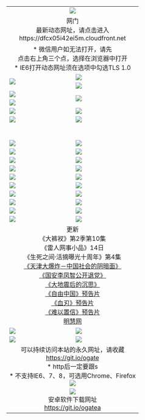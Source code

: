 ﻿<table>
  <tr></tr>
  <tr><td colspan=2 align=center><img src="https://cloud.githubusercontent.com/assets/11880933/13434984/f430fae2-e012-11e5-814f-c2df1e82b247.jpg" /></td></tr>
  <tr><td colspan=2 align=center>网门<br>最新动态网址，请点击进入
<br>https://dfcx05i42ei5m.cloudfront.net
    </td>
  </tr>
  <tr>
    <td colspan=2 align=center>* 微信用户如无法打开，请先<br>点击右上角三个点，选择在浏览器中打开
    <br>* IE6打开动态网址须在选项中勾选TLS 1.0</td>
  </tr>
  <tr>
    <td rowspan=2><a href="https://dfcx05i42ei5m.cloudfront.net/ogUP.aspx?name=11DKC.mp4&list=11DKC" target="_blank"><img src="https://dfcx05i42ei5m.cloudfront.net/Up/11DKC1.jpg" /></a></td> 
    <td><div><a href="https://dfcx05i42ei5m.cloudfront.net/ogUP.aspx?name=LRWS.mp4&list=LRWS" target="_blank"><img src="https://dfcx05i42ei5m.cloudfront.net/Up/LRWS.jpg" /></a></td>
   </tr>
  <tr>
    <td><a href="https://dfcx05i42ei5m.cloudfront.net/ogNiceVedio.aspx" target="_blank"><img src="https://dfcx05i42ei5m.cloudfront.net/Up/11TGKDY.jpg" /></a></td>
  </tr>
  <tr>
    <td><a href="https://dfcx05i42ei5m.cloudfront.net/ogUP.aspx?name=JQR.mp4&count=2" target="_blank"><img src="https://dfcx05i42ei5m.cloudfront.net/Up/JQR.jpg" /></a></td>   
    <td rowspan=2><a href="https://dfcx05i42ei5m.cloudfront.net/ogUP.aspx?name=JP.mp4&count=9" target="_blank"><img src="https://dfcx05i42ei5m.cloudfront.net/Up/JP.jpg" /></td>
  </tr>
  <tr>
    <td><a href="https://dfcx05i42ei5m.cloudfront.net/ogUP.aspx?name=WH.mp4" target="_blank"><img src="https://dfcx05i42ei5m.cloudfront.net/Up/WH.jpg" /></a></td>
  </tr>
  <tr>
    <td><a href="https://dfcx05i42ei5m.cloudfront.net/ogUP.aspx?name=SSZJ.mp4&list=SSZJ" target="_blank"><img src="https://dfcx05i42ei5m.cloudfront.net/Up/SSZJ.jpg" /></a></td>
    <td><a href="https://dfcx05i42ei5m.cloudfront.net/ogUP.aspx?name=1XQK.mp4&count=13" target="_blank"><img src="https://dfcx05i42ei5m.cloudfront.net/Up/1XQK.jpg" /></a</td>
  </tr>
  <tr>
    <td><a href="https://dfcx05i42ei5m.cloudfront.net/ogUP.aspx?name=ZY.mp4&count=2015:16" target="_blank"><img src="https://dfcx05i42ei5m.cloudfront.net/Up/ZY.jpg" /></a</td>
    <td><a href="https://dfcx05i42ei5m.cloudfront.net/ogUP.aspx?name=XTFY.mp4&count=B:2,A:24" target="_blank"><img src="https://dfcx05i42ei5m.cloudfront.net/Up/XTFY.jpg" /></a></td>
  </tr>
  <!--tr>
    <td><a href="https://dfcx05i42ei5m.cloudfront.net/ogUP.aspx?name=1LYF.mp4&count=2" target="_blank"><img src="https://cloud.githubusercontent.com/assets/11880933/13720279/6f16eb48-e83f-11e5-9556-90e9d1e24d09.jpg" /></a></td>
    <td><a href="https://dfcx05i42ei5m.cloudfront.net/ogUP.aspx?name=1ZGC.mp4&count=6" target="_blank"><img src="https://cloud.githubusercontent.com/assets/11880933/13720281/7e0c9044-e83f-11e5-915d-d63d593fef21.jpg" /></a></td>
  </tr>
  <tr>
    <td><a href="https://dfcx05i42ei5m.cloudfront.net/ogUP.aspx?name=1ZKM.mp4&count=3&current=3" target="_blank"><img src="https://cloud.githubusercontent.com/assets/11880933/13720283/858f1954-e83f-11e5-800b-94708d4ce09e.jpg" /></a></td>  
    <td><a href="https://dfcx05i42ei5m.cloudfront.net/ogUP.aspx?name=1WWY.mp4&count=6&current=6" target="_blank"><img src="https://cloud.githubusercontent.com/assets/11880933/13720286/8fb0ffa6-e83f-11e5-8873-bfd1abd9ad97.jpg" /></a></td>
  </tr>
  <tr>
    <td><a href="https://dfcx05i42ei5m.cloudfront.net/ogUP.aspx?name=10JGY.mp4&count=3" target="_blank"><img src="https://cloud.githubusercontent.com/assets/11880933/13720287/99e41986-e83f-11e5-9be2-70cc7ff44cf6.jpg" /></a></td>
    <td><a href="https://dfcx05i42ei5m.cloudfront.net/ogUP.aspx?name=10CYS.mp4&count=2" target="_blank"><img src="https://cloud.githubusercontent.com/assets/11880933/13720292/a531a128-e83f-11e5-88ec-42f8d394e971.jpg" /></a></td>
  </tr-->
  <tr height="40">
  </tr>
  <tr>
    <td><a href="https://dfcx05i42ei5m.cloudfront.net/ogUP.aspx?name=4SQQ.mp4&list=4SQQ" target="_blank"><img src="https://dfcx05i42ei5m.cloudfront.net/Up/4SQQ0.jpg"/></a></td>
    <td><a href="https://dfcx05i42ei5m.cloudfront.net/ogUP.aspx?name=4SHQ.mp4&list=4SHQ" target="_blank"><img src="https://dfcx05i42ei5m.cloudfront.net/Up/4SHQ0.jpg"/></a></td>
  </tr>
  <tr>
    <td><a href="https://dfcx05i42ei5m.cloudfront.net/ogUP.aspx?name=4SZG.mp4&list=4SZG" target="_blank"><img src="https://dfcx05i42ei5m.cloudfront.net/Up/4SZG0.jpg"/></a></td>
    <td><a href="https://dfcx05i42ei5m.cloudfront.net/ogUP.aspx?name=4SDJ.mp4&list=4SDJ" target="_blank"><img src="https://dfcx05i42ei5m.cloudfront.net/Up/4SDJ0.jpg"/></a></td>
  </tr>
  <tr>
    <td><a href="https://dfcx05i42ei5m.cloudfront.net/ogUP.aspx?name=4SGX.mp4&list=4SGX" target="_blank"><img src="https://dfcx05i42ei5m.cloudfront.net/Up/4SGX0.jpg"/></a></td>
    <td><a href="https://dfcx05i42ei5m.cloudfront.net/ogUP.aspx?name=4SHD.mp4&list=4SHD" target="_blank"><img src="https://dfcx05i42ei5m.cloudfront.net/Up/4SHD0.jpg"/></a></td>
  </tr>
  <tr>
    <td><a href="https://dfcx05i42ei5m.cloudfront.net/ogUP.aspx?name=4CTX.mp4&list=4CTX" target="_blank"><img src="https://dfcx05i42ei5m.cloudfront.net/Up/4CTX0.jpg"/></a></td>
    <td><a href="https://dfcx05i42ei5m.cloudfront.net/ogUP.aspx?name=4CWZ.mp4&list=4CWZ" target="_blank"><img src="https://dfcx05i42ei5m.cloudfront.net/Up/4CWZ0.jpg"/></a></td>
  </tr>
  <tr>
    <td><a href="https://dfcx05i42ei5m.cloudfront.net/onUP.aspx?name=https://d1qhweuvr3wm0g.cloudfront.net/" target="_blank"><img src="https://dfcx05i42ei5m.cloudfront.net/Up/0DTW.jpg"/></a></td>
    <td><a href="https://dfcx05i42ei5m.cloudfront.net/onUP.aspx?name=https://d240ns8up8earz.cloudfront.net/acenter/" target="_blank"><img src="https://dfcx05i42ei5m.cloudfront.net/Up/0TDW.jpg" /></a></td>
  </tr>
  <tr>
    <td><a href="https://dfcx05i42ei5m.cloudfront.net/onUP.aspx?name=https://d4508d6vomz2p.cloudfront.net/gb/nsc413.htm" target="_blank"><img src="https://dfcx05i42ei5m.cloudfront.net/Up/0DJY.jpg" /></a></td>
    <td><a href="https://dfcx05i42ei5m.cloudfront.net/onUP.aspx?name=https://d3bxwq7vzudb5l.cloudfront.net/xtr/gb/prog204.html" target="_blank"><img src="https://dfcx05i42ei5m.cloudfront.net/Up/0XTR.jpg" /></a></td>
  </tr>
  <tr>
    <td><a href="https://dfcx05i42ei5m.cloudfront.net/onUP.aspx?name=https://d3aj00iefsmfgc.cloudfront.net/" target="_blank"><img src="https://dfcx05i42ei5m.cloudfront.net/Up/0MHW.jpg" /></a></td>
    <td><a href="https://dfcx05i42ei5m.cloudfront.net/onUP.aspx?name=https://d1sbg9daat0zu5.cloudfront.net/" target="_blank"><img src="https://dfcx05i42ei5m.cloudfront.net/Up/0ZJW.jpg" /></a></td>
  </tr>
  <tr>
    <td><a href="https://dfcx05i42ei5m.cloudfront.net/ogUP.aspx?name=0FG.zip" target="_blank"><img src="https://dfcx05i42ei5m.cloudfront.net/Up/0FG.jpg" /></a></td>
    <td><a href="https://dfcx05i42ei5m.cloudfront.net/ogUP.aspx?name=0FGA.apk" target="_blank"><img src="https://dfcx05i42ei5m.cloudfront.net/Up/0FGA.jpg" /></a></td>
  </tr>
  <tr>
    <td><a href="https://dfcx05i42ei5m.cloudfront.net/ogUP.aspx?name=0U.zip" target="_blank"><img src="https://dfcx05i42ei5m.cloudfront.net/Up/0U.jpg" /></a></td>
    <td><a href="https://dfcx05i42ei5m.cloudfront.net/ogUP.aspx?name=0UA.apk" target="_blank"><img src="https://dfcx05i42ei5m.cloudfront.net/Up/0UA.jpg" /></a></td>
  </tr>
  <tr>
    <td><a href="https://dfcx05i42ei5m.cloudfront.net/ogUP.aspx?name=0iPPOTV.zip" target="_blank"><img src="https://dfcx05i42ei5m.cloudfront.net/Up/0iPPOTV.jpg" /></a></td>
    <td><a href="https://dfcx05i42ei5m.cloudfront.net/ogUP.aspx?name=0iNTD.apk" target="_blank"><img src="https://dfcx05i42ei5m.cloudfront.net/Up/0iNTD.jpg" /></a></td>
  </tr>
  <tr>
    <td colspan=2 align=center>更新<br>
      《大裤衩》第2季第10集<br>
      《雷人网事小品》14日<br>
      《生死之间·活摘曝光十周年》第4集</a><br>
      <a href="https://dfcx05i42ei5m.cloudfront.net/ogUP.aspx?name=4TJDBZ.mp4" target="_blank">《天津大爆炸－中国社会的阴暗面》</a><br>
      <a href="https://dfcx05i42ei5m.cloudfront.net/ogUP.aspx?name=4LFZ.mp4" target="_blank">《国安李凤智公开退党》</a><br>
      <a href="https://dfcx05i42ei5m.cloudfront.net/ogUP.aspx?name=4DDZHDCS.mp4" target="_blank">《大地震后的沉思》</a><br>
      <a href="https://dfcx05i42ei5m.cloudfront.net/ogUP.aspx?name=11ZYZG0.mp4" target="_blank">《自由中国》预告片</a><br>
      <a href="https://dfcx05i42ei5m.cloudfront.net/ogUP.aspx?name=11XR.mp4" target="_blank">《血刃》预告片</a><br>
      <a href="https://dfcx05i42ei5m.cloudfront.net/ogUP.aspx?name=11NYZX.mp4&count=2" target="_blank">《难以置信》预告片</a><br>
      <a href="https://dfcx05i42ei5m.cloudfront.net/onUP.aspx?name=https://www.minghui.org/" target="_blank">明慧网</a></td>
    </td>
  </tr>
  <tr>
    <td><a href="https://dfcx05i42ei5m.cloudfront.net/ogNice.aspx" target="_blank"><img src="https://cloud.githubusercontent.com/assets/11880933/13720378/f84bb392-e841-11e5-8739-815049dd6ff8.jpg" /></a></td>
    <td><a href="https://dfcx05i42ei5m.cloudfront.net/onCO.aspx?ob=600%E4%BA%8B%E7%89%A9&op=%E5%A2%9E%E5%88%A0%E6%94%B9&args=WH1~%23%E7%B1%BB%E5%9E%8B6%E6%96%B0%E9%97%BB%7c%23%E7%B1%BB%E5%9E%8B6%E8%AF%84%E8%AE%BA&mode=" target="_blank"><img src="https://cloud.githubusercontent.com/assets/11880933/13720380/04d76a16-e842-11e5-8833-e627daa88802.jpg" /></a></td> 
  </tr>
  <tr>
    <td><a href="https://dfcx05i42ei5m.cloudfront.net/ogDY.aspx" target="_blank"><img src="https://cloud.githubusercontent.com/assets/11880933/13720384/11817090-e842-11e5-9571-7dc2f1af9f42.jpg" /></a></td>
    <td><a href="https://dfcx05i42ei5m.cloudfront.net/ogST.aspx" target="_blank"><img src="https://cloud.githubusercontent.com/assets/11880933/13720385/1467ea3c-e842-11e5-86df-c96c9a556aaf.jpg" /></a></td> 
  </tr>
  <!--tr>
    <td colspan=2 align=center>
      <微信可扫描以下临时二维码<br/>https://bit.ly/1mBQHW8<br/><a href="https://dfcx05i42ei5m.cloudfront.net/Up/0WMGDL3.png" target="_blank"><img src="https://dfcx05i42ei5m.cloudfront.net/Up/0WMGD3.png"/></a>
  </tr-->
  <tr>
    <td colspan=2 align=center>可以持续访问本站的永久网址，请收藏<br/><a href="https://git.io/ogate" target="_blank">https://git.io/ogate</a><br/>* http后一定要跟s<br/>* 不支持IE6、7、8，可选用Chrome、Firefox<br/><a href="https://dfcx05i42ei5m.cloudfront.net/Up/0WMGDL2.png" target="_blank"><img src="https://dfcx05i42ei5m.cloudfront.net/Up/0WMGD2.png"/></a></td>
  </tr>
  <tr>
    <td colspan=2 align=center><a href="https://dfcx05i42ei5m.cloudfront.net/ogUP.aspx?name=0oGate.apk" target="_blank"><img src="https://cloud.githubusercontent.com/assets/11880933/13720399/75e143ee-e842-11e5-9f0a-1421f423c80f.jpg" /></a><br>安卓软件下载网址<br><a href="https://git.io/ogatea">https://git.io/ogatea</a></td>
  </tr>
  <!--tr>
    <td colspan=2 align=center>可能失效的动态网址
    </td>
  </tr-->
</table>
